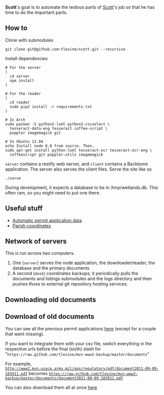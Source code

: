 **Scott**'s goal is to automate the tedious parts of
[Scott](http://healthygulf.org/who-we-are/staff/)'s
job so that he has time to do the important parts.

## How to

Clone with submodules

    git clone git@github.com:tlevine/scott.git --recursive

Install dependencies

    # For the server
    (
      cd server
      npm install
    )

    # For the reader
    (
      cd reader
      sudo pip2 install -r requirements.txt
    )

    # In Arch
    sudo pacman -S python2-lxml python2-cssselect \
      tesseract-data-eng tesseract coffee-script \
      poppler imagemagick git

    # In Ubuntu 12.04
    echo Install node 0.8 from source. Then,
    sudo apt-get install python-lxml tesseract-ocr tesseract-ocr-eng \
      coffeescript git poppler-utils imagemagick

`server` contains a restify web server, and `client`
contains a Backbone application. The server also serves
the client files. Serve the site like so

    ./serve

During development, it expects a database to be in /tmp/wetlands.db.
This often ram, so you might need to put one there.

## Useful stuff

* [Automatic permit application data](http://wetlands.thomaslevine.com)
* [Parish coordinates](https://twitter.com/ian_villeda/status/267334042507169793)

## Network of servers
This is run across two computers.

1. One (`server`) serves the node application, the downloader/reader, the database
    and the primary documents
2. A second (`desk`) coordinates backups; it periodically pulls the documents and
    listings submodules and the logs directory and then pushes those to external
    git repository hosting services.

## Downloading old documents

## Download of old documents
You can see all the previous permit applications
[here](https://github.com/tlevine/mvn-www2-backup)
(except for a couple that went missing).

If you want to integrate them with your csv file,
switch everything in the respective urls before the
final (sixth) slash for
"`https://raw.github.com/tlevine/mvn-www2-backup/master/documents`"

For example,
[`http://www2.mvn.usace.army.mil/ops/regulatory/pdf/document2011-09-09-103911.pdf`](http://www2.mvn.usace.army.mil/ops/regulatory/pdf/document2011-09-09-103911.pdf)
becomes
[`https://raw.github.com/tlevine/mvn-www2-backup/master/documents/document2011-09-09-103911.pdf`](https://raw.github.com/tlevine/mvn-www2-backup/master/documents/document2011-09-09-103911.pdf)

You can also download them all at once
[here](https://github.com/tlevine/mvn-www2-backup/archive/master.zip)

